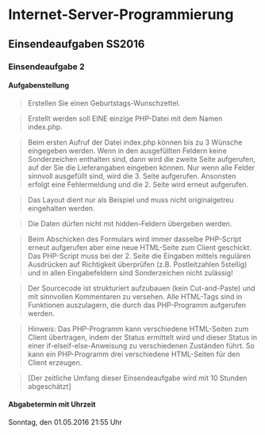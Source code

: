 # Internet-Server-Programmierung
## Einsendeaufgaben SS2016
### Einsendeaufgabe 2

#### Aufgabenstellung

> Erstellen Sie einen Geburtstags-Wunschzettel.

> Erstellt werden soll EINE einzige PHP-Datei mit dem Namen index.php.

> Beim ersten Aufruf der Datei index.php können bis zu 3 Wünsche eingegeben werden. Wenn in den ausgefüllten Feldern keine Sonderzeichen enthalten sind, dann wird die zweite Seite aufgerufen, auf der Sie die Lieferangaben eingeben können. Nur wenn alle Felder sinnvoll ausgefüllt sind, wird die 3. Seite aufgerufen. Ansonsten erfolgt eine Fehlermeldung und die 2. Seite wird erneut aufgerufen.

> Das Layout dient nur als Beispiel und muss nicht originalgetreu eingehalten werden.

> Die Daten dürfen nicht mit hidden-Feldern übergeben werden.

> Beim Abschicken des Formulars wird immer dasselbe PHP-Script erneut aufgerufen aber eine neue HTML-Seite zum Client geschickt. Das PHP-Script muss bei der 2. Seite die Eingaben mittels regulären Ausdrücken auf Richtigkeit überprüfen (z.B. Postleitzahlen 5stellig) und in allen Eingabefeldern sind Sonderzeichen nicht zulässig!

> Der Sourcecode ist strukturiert aufzubauen (kein Cut-and-Paste) und mit sinnvollen Kommentaren zu versehen. Alle HTML-Tags sind in Funktionen auszulagern, die durch das PHP-Programm aufgerufen werden.

> Hinweis: Das PHP-Programm kann verschiedene HTML-Seiten zum Client übertragen, indem der Status ermittelt wird und dieser Status in einer if-elseif-else-Anweisung zu verschiedenen Zuständen führt. So kann ein PHP-Programm drei verschiedene HTML-Seiten für den Client erzeugen.

> [Der zeitliche Umfang dieser Einsendeaufgabe wird mit 10 Stunden abgeschätzt]

#### Abgabetermin mit Uhrzeit
Sonntag, den 01.05.2016 21:55 Uhr 

